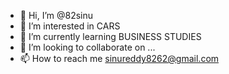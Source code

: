 - 👋 Hi, I’m @82sinu
- 👀 I’m interested in CARS
- 🌱 I’m currently learning BUSINESS STUDIES 
- 💞️ I’m looking to collaborate on ...
- 📫 How to reach me sinureddy8262@gmail.com

<!---
82sinu/82sinu is a ✨ special ✨ repository because its `README.md` (this file) appears on your GitHub profile.
You can click the Preview link to take a look at your changes.
--->
